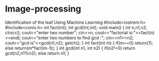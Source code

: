 # Image-processing
Identification of the leaf Using Machine Learning
#include<iostrem.h>
#include<conio.h>
int fact(int);
int gcd(int,int);
void main()
{
  int n,n1,n2;
  clrscr();
  cout<<"enter two number";
  cin>>n;
  cout<<"factorial is:"<<fact(n)<<endl;
  cout<<"enter two numbers to find gcd :";
  cin>>n1>>n2;
  cout<<"gcd is"<<gcd(n1,n2);
  getch();
  }
  int fact(int m)
  {
    if(m==0)
    return(1);
    else
    return(m*fact(m-1));
   }
   int gcd(int n1, int n2)
   {
   if(n2!=0)
   return gcd(n2,n1%n2);
   else 
   return n1;
  }
  
